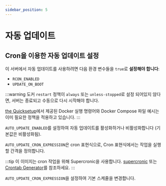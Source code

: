 ```yaml
---
sidebar_position: 5
---
```


# 자동 업데이트

## Cron을 이용한 자동 업데이트 설정

이 서버에서 자동 업데이트를 사용하려면 다음 환경 변수들을 `true`로 **설정해야 합니다**:

- `RCON_ENABLED`
- `UPDATE_ON_BOOT`

:::warning
도커 `restart` 정책이 `always` 또는 `unless-stopped`로 설정 되어있지 않다면, 서버는 종료되고 수동으로 다시 시작해야 합니다.

[the Quicksetup](https://palworld-server-docker.loef.dev/ko/)에서 제공된 Docker 실행 명령어와 Docker Compose 파일 예시는 이미 필요한 정책을 적용하고 있습니다.
:::

`AUTO_UPDATE_ENABLED`를 설정하여 자동 업데이트를 활성화하거나 비활성화합니다 (기본값은 비활성화됨).

`AUTO_UPDATE_CRON_EXPRESSION`은 cron 표현식으로, Cron 표현식에서는 작업을 실행할 간격을 정의합니다.

:::tip
이 이미지는 cron 작업을 위해 Supercronic을 사용합니다. [supercronic](https://github.com/aptible/supercronic#crontab-format) 또는 [Crontab Generator](https://crontab-generator.org)를 참조하세요.
:::

`AUTO_UPDATE_CRON_EXPRESSION`을 설정하여 기본 스케줄을 변경합니다.
